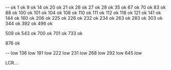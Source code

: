 -- ok
1 ok
9 ok
14 ok
20 ok
21 ok
26 ok
27 ok
28 ok
35 ok
67 ok
70 ok
83 ok
88 ok
100 ok
101 ok
104 ok
108 ok
110 ok
111 ok
112 ok
118 ok
121 ok
141 ok
144 ok
160 ok
206 ok
225 ok
226 ok
232 ok
234 ok
263 ok
283 ok
303 ok
344 ok
392 ok
496 ok

509 ok
543 ok
700 ok
701 ok
733 ok

876 ok

-- low
136 low
191 low
222 low
231 low
268 low
292 low
645 low

LCR...
